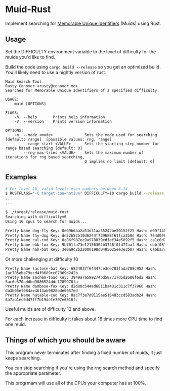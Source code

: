 # Muid-Rust

Implement searching for [Memorable Unique Identifiers](https://github.com/microprediction/muid) (Muids) using Rust.

## Usage

Set the DIFFICULTY environment variable to the level of difficulty for the muids you'd like to
find.

Build the code using `cargo build --release` so you get an optimized build. You'll likely need
to use a nightly version of rust.

```
Muid Search Tool
Rusty Conover <rusty@conover.me>
Searches for Memorable Unique Identifiers of a specified difficulty.

USAGE:
    muid [OPTIONS]

FLAGS:
    -h, --help       Prints help information
    -V, --version    Prints version information

OPTIONS:
    -m, --mode <mode>              Sets the mode used for searching [default: range]  [possible values: rng, range]
        --range-start <VALUE>      Sets the starting step number for range based searching [default: 0]
        --rng-max-tries <VALUE>    Sets the maximum number of iterations for rng based searching,
                                   0 implies no limit [default: 0]
```

## Examples

```sh
# For level 10, valid levels even numbers between 6-14
$ RUSTFLAGS="-C target-cpu=native" DIFFICULTY=10 cargo build --release
...
...

$ ./target/release/muid-rust
Searching with difficulty=6
Using 16 cpus to search for muids...

Pretty Name dog-fly Key: 0e09bdaa2a53d31aa35242ae50152f25 Hash: d09f14004105432722cda46ad08f4a4f
Pretty Name thy-dog Key: de52b52b10d6244f739688f61fca2b0d Hash: 764d09826b1292c2f79e83c2da56fb59
Pretty Name cal-cod Key: 0c86f987ec9a978039edfef34e5892f5 Hash: ca1c0d27ebbaf2111e03ae97b0fbf071
Pretty Name ebb-fox Key: 9b701fa73e12156302b3748f0fd77aaf Hash: ebbf0811b004ef1c6c334696e11663ce
Pretty Name hah-bat Key: 3e0a9c2b22000198d0495025ee3e3b07 Hash: 6a6ba7cfd42a44ee91591bb77e07f683
```

Or more challenging at difficulty 10

```
Pretty Name lactose-bat Key: 6834037f64447ce3ee783fada788c952 Hash: 1ac705eba79ecd4f0689cc07869d242b
Pretty Name sachem-toad Key: 3849a7a599274bd587717d5d2680f6d2 Hash: 5ac6e370addbd9086524ddc1789970fa
Pretty Name dambose-fox Key: d2d88c544ed6811ba431c311c7f37960 Hash: da3b05ef084ae4614ab9828bde0957ed
Pretty Name hatable-cod Key: 0ac7f3e7d0115ae516483ccd583adb24 Hash: 6a7ab1ec0d47ff7b19defe707e6016fc
```

Useful muids are of difficulty 12 and above.

For each increase in difficulty it takes about 16 times more CPU time to find one muid.

## Things of which you should be aware

This program never terminates after finding a fixed number of muids, it just keeps searching.

You can stop searching if you're using the rng search method and specify the appropriate
parameter.

This progrmam will use all of the CPUs your computer has at 100%.
